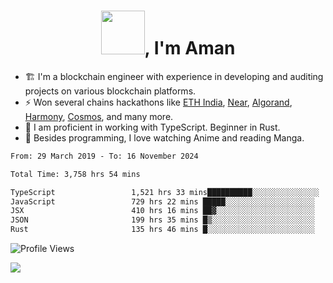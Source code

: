 <h1 align="center"><img src="https://media2.giphy.com/media/v1.Y2lkPTc5MGI3NjExZmx5c2N1N2lkbjg5NnI3ajI2ZXhxZ24yZ3cxcmJibTZrMWZkbjlxaSZlcD12MV9pbnRlcm5hbF9naWZfYnlfaWQmY3Q9Zw/AFdcYElkoNAUE/giphy.webp" width="70">, I'm Aman</h1>

- 🏗️ I'm a blockchain engineer with experience in developing and auditing projects on various blockchain platforms.
- ⚡ Won several chains hackathons like [ETH India](https://devfolio.co/projects/hivm-hybrid-intent-virtual-machine-3ba1), [Near](https://medium.com/encode-club/encode-x-near-hackathon-finale-prizewinners-and-summary-fcf6e409ab07), [Algorand](https://algorand-innovate.hackerearth.com), [Harmony](https://medium.com/harmony-one/winners-of-the-hack-the-horizon-hackathon-ae04f95b71ab), [Cosmos](https://www.hackerearth.com/challenges/hackathon/hackatom-india/), and many more.
- 🌊 I am proficient in working with TypeScript. Beginner in Rust.
- 🍣 Besides programming, I love watching Anime and reading Manga.

<!--START_SECTION:waka-->

```txt
From: 29 March 2019 - To: 16 November 2024

Total Time: 3,758 hrs 54 mins

TypeScript                 1,521 hrs 33 mins██████████░░░░░░░░░░░░░░░   40.48 %
JavaScript                 729 hrs 22 mins █████░░░░░░░░░░░░░░░░░░░░   19.40 %
JSX                        410 hrs 16 mins ██▓░░░░░░░░░░░░░░░░░░░░░░   10.91 %
JSON                       199 hrs 35 mins █▒░░░░░░░░░░░░░░░░░░░░░░░   05.31 %
Rust                       135 hrs 46 mins █░░░░░░░░░░░░░░░░░░░░░░░░   03.61 %
```

<!--END_SECTION:waka-->

![Profile Views](https://komarev.com/ghpvc/?username=amanraj1608&label=Profile%20views&color=0e75b6&style=flat-square)

![](https://hit.yhype.me/github/profile?user_id=42104907)
